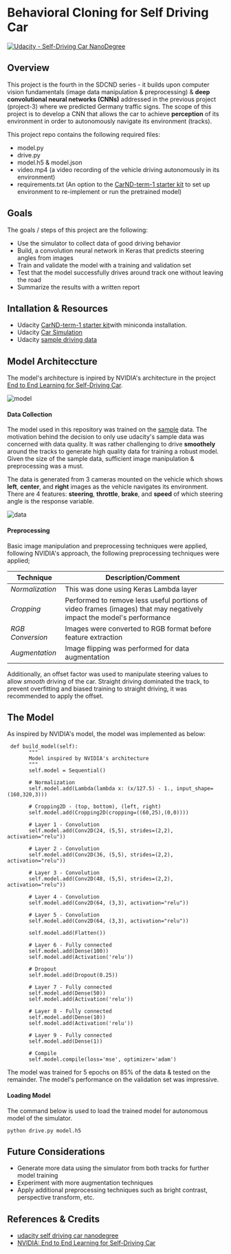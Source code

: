 # Behavioral Cloning for Self Driving Car

[![Udacity - Self-Driving Car NanoDegree](https://s3.amazonaws.com/udacity-sdc/github/shield-carnd.svg)](http://www.udacity.com/drive)

Overview
---
This project is the fourth in the SDCND series - it builds upon computer vision fundamentals (image data manipulation & preprocessing) & **deep convolutional neural networks (CNNs)** addressed in the previous project (project-3) where we predicted Germany traffic signs. The scope of this project is to develop a CNN that allows the car to achieve **perception** of its environment in order to autonomously navigate its environment (tracks). 

This project repo contains the following required files:

* model.py
* drive.py
* model.h5 & model.json
* video.mp4 (a video recording of the vehicle driving autonomously in its environment)
* requirements.txt (An option to the [CarND-term-1 starter kit](https://github.com/udacity/CarND-Term1-Starter-Kit) to set up environment to re-implement or run the pretrained model)

Goals
---

The goals / steps of this project are the following:
* Use the simulator to collect data of good driving behavior
* Build, a convolution neural network in Keras that predicts steering angles from images
* Train and validate the model with a training and validation set
* Test that the model successfully drives around track one without leaving the road
* Summarize the results with a written report

Intallation & Resources
---
* Udacity [CarND-term-1 starter kit](https://github.com/udacity/CarND-Term1-Starter-Kit)with miniconda installation.
* Udacity [Car Simulation](https://d17h27t6h515a5.cloudfront.net/topher/2016/November/5831f3a4_simulator-windows-64/simulator-windows-64.zip)
* Udacity [sample driving data](https://d17h27t6h515a5.cloudfront.net/topher/2016/December/584f6edd_data/data.zip)

Model Architeccture
---

The model's architecture is inpired by NVIDIA's architecture in the project [End to End Learning for Self-Driving Car](http://images.nvidia.com/content/tegra/automotive/images/2016/solutions/pdf/end-to-end-dl-using-px.pdf). 

![model](https://user-images.githubusercontent.com/76077647/129458962-9aeb7531-bacf-456d-ac64-a542d1d33b81.JPG)

#### Data Collection

The model used in this repository was trained on the [sample](https://d17h27t6h515a5.cloudfront.net/topher/2016/December/584f6edd_data/data.zip) data. The motivation behind the decision to only use udacity's sample data was concerned with data quality. It was rather challenging to drive **smoothely** around the tracks to generate high quality data for training a robust model. Given the size of the sample data, sufficient image manipulation & preprocessing was a must.

The data is generated from 3 cameras mounted on the vehicle which shows **left**, **center**, and **right** images as the vehicle navigates its environment. There are 4 features: **steering**, **throttle**, **brake**, and **speed** of which steering angle is the response variable.

![data](https://user-images.githubusercontent.com/76077647/129458691-f6ec376a-03fb-433f-8db5-8e3a997c083f.JPG)

#### Preprocessing

Basic image manipulation and preprocessing techniques were applied, following NVIDIA's approach, the following preprocessing techniques were applied;


|**Technique**|**Description/Comment**|
|-------------|---------------|
|*Normalization*| This was done using Keras Lambda layer|
|*Cropping*|Performed to remove less useful portions of video frames (images) that may negatively impact the model's performance|
|*RGB Conversion*|Images were converted to RGB format before feature extraction|
|*Augmentation*|Image flipping was performed for data augmentation|

Additionally, an offset factor was used to manipulate steering values to allow *smooth* driving of the car. Straight driving dominated the track, to prevent overfitting and biased training to straight driving, it was recommended to apply the offset.
 
 The Model
 ---
 
 As inspired by NVIDIA's model, the model was implemented as below:
 
 ```
  def build_model(self):
        """
        Model inspired by NVIDIA's architecture
        """
        self.model = Sequential()
        
        # Normalization
        self.model.add(Lambda(lambda x: (x/127.5) - 1., input_shape=(160,320,3)))
        
        # Cropping2D - (top, bottom), (left, right)
        self.model.add(Cropping2D(cropping=((60,25),(0,0))))
        
        # Layer 1 - Convolution
        self.model.add(Conv2D(24, (5,5), strides=(2,2), activation="relu"))
        
        # Layer 2 - Convolution
        self.model.add(Conv2D(36, (5,5), strides=(2,2), activation="relu"))
        
        # Layer 3 - Convolution
        self.model.add(Conv2D(48, (5,5), strides=(2,2), activation="relu"))
        
        # Layer 4 - Convolution
        self.model.add(Conv2D(64, (3,3), activation="relu"))
        
        # Layer 5 - Convolution 
        self.model.add(Conv2D(64, (3,3), activation="relu"))
        
        self.model.add(Flatten())
        
        # Layer 6 - Fully connected
        self.model.add(Dense(100))
        self.model.add(Activation('relu'))
        
        # Dropout
        self.model.add(Dropout(0.25))
        
        # Layer 7 - Fully connected
        self.model.add(Dense(50))
        self.model.add(Activation('relu'))
        
        # Layer 8 - Fully connected
        self.model.add(Dense(10))
        self.model.add(Activation('relu'))
        
        # Layer 9 - Fully connected
        self.model.add(Dense(1))
        
        # Compile
        self.model.compile(loss='mse', optimizer='adam')
 ```
 
 The model was trained for 5 epochs on 85% of the data & tested on the remainder. The model's performance on the validation set was impressive. 

 
 #### Loading Model
 
 The command below is used to load the trained model for autonomous model of the simulator.
 
 ```
 python drive.py model.h5
 ```
 
 Future Considerations
 ---
 
 * Generate more data using the simulator from both tracks for further model training
 * Experiment with more augmentation techniques
 * Apply additional preprocessing techniques such as bright contrast, perspective transform, etc.

References & Credits
---
* [udacity self driving car nanodegree](https://classroom.udacity.com/nanodegrees/nd013/parts/168c60f1-cc92-450a-a91b-e427c326e6a7)
* [NVIDIA: End to End Learning for Self-Driving Car](https://images.nvidia.com/content/tegra/automotive/images/2016/solutions/pdf/end-to-end-dl-using-px.pdf)

